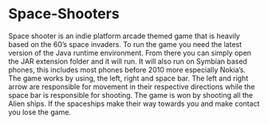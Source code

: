 # Space-Shooters
Space shooter is an indie platform arcade themed game that is heavily based on the 60’s space invaders.
To run the game you need the latest version of the Java runtime environment. From there you can simply open the JAR extension folder and it will run. It will also run on Symbian based phones, this includes most phones before 2010 more especially Nokia’s. 
The game works by using, the left, right and space bar. The left and right arrow are responsible for movement in their respective directions while the space bar is responsible for shooting. 
The game is won by shooting all the Alien ships. If the spaceships make their way towards you and make contact you lose the game.
